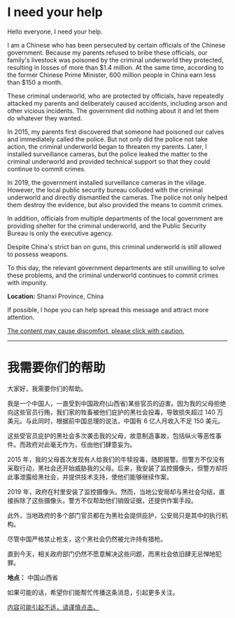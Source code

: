 # I need your help

Hello everyone, I need your help.

I am a Chinese who has been persecuted by certain officials of the Chinese government. Because my parents refused to bribe these officials, our family's livestock was poisoned by the criminal underworld they protected, resulting in losses of more than $1.4 million. At the same time, according to the former Chinese Prime Minister, 600 million people in China earn less than $150 a month.

These criminal underworld, who are protected by officials, have repeatedly attacked my parents and deliberately caused accidents, including arson and other vicious incidents. The government did nothing about it and let them do whatever they wanted.

In 2015, my parents first discovered that someone had poisoned our calves and immediately called the police. But not only did the police not take action, the criminal underworld began to threaten my parents. Later, I installed surveillance cameras, but the police leaked the matter to the criminal underworld and provided technical support so that they could continue to commit crimes.

In 2019, the government installed surveillance cameras in the village. However, the local public security bureau colluded with the criminal underworld and directly dismantled the cameras. The police not only helped them destroy the evidence, but also provided the means to commit crimes.

In addition, officials from multiple departments of the local government are providing shelter for the criminal underworld, and the Public Security Bureau is only the executive agency.

Despite China's strict ban on guns, this criminal underworld is still allowed to possess weapons.

To this day, the relevant government departments are still unwilling to solve these problems, and the criminal underworld continues to commit crimes with impunity.

**Location:** Shanxi Province, China

If possible, I hope you can help spread this message and attract more attention.

[The content may cause discomfort, please click with caution.](./helpme/)

---

# 我需要你们的帮助

大家好，我需要你们的帮助。  

我是一个中国人，一直受到中国政府(山西省)某些官员的迫害。因为我的父母拒绝向这些官员行贿，我们家的牲畜被他们庇护的黑社会投毒，导致损失超过 140 万美元。与此同时，根据前中国总理的说法，中国有 6 亿人月收入不足 150 美元。  

这些受官员庇护的黑社会多次袭击我的父母，故意制造事故，包括纵火等恶性事件。而政府对此毫无作为，任由他们肆意妄为。  

2015 年，我的父母首次发现有人给我们的牛犊投毒，随即报警。但警方不仅没有采取行动，黑社会还开始威胁我的父母。后来，我安装了监控摄像头，但警方却将此事泄露给黑社会，并提供技术支持，使他们能够继续作案。  

2019 年，政府在村里安装了监控摄像头。然而，当地公安局却与黑社会勾结，直接拆除了这些摄像头。警方不仅帮助他们销毁证据，还提供作案手段。  

此外，当地政府的多个部门官员都在为黑社会提供庇护，公安局只是其中的执行机构。

尽管中国严格禁止枪支，这个黑社会仍然被允许持有猎枪。  

直到今天，相关政府部门仍然不愿意解决这些问题，而黑社会依旧肆无忌惮地犯罪。  

**地点：** 中国山西省  

如果可能的话，希望你们能帮忙传播这条消息，引起更多关注。  

[内容可能引起不适，请谨慎点击。](./Picture/death.mp4)
